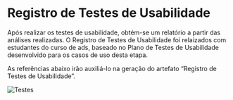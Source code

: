 # Registro de Testes de Usabilidade

Após realizar os testes de usabilidade, obtém-se um relatório a partir das análises realizadas. O Registro de Testes de Usabilidade foi relaizados com estudantes do curso de ads, baseado no Plano de Testes de Usabilidade desenvolvido para os casos de uso desta etapa.

As referências abaixo irão auxiliá-lo na geração do artefato “Registro de Testes de Usabilidade”.


![Testes](![168495149-390d97ca-73a6-414d-8952-4042d4bd8c73](https://user-images.githubusercontent.com/90878497/173242881-24eac564-81c3-430d-8d69-6245096432ab.png))
